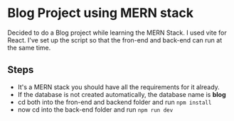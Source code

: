 # Blog Project using MERN stack
Decided to do a Blog project while learning the MERN Stack. I used vite for React. I've set up the script so that the fron-end and back-end can run at the same time.

## Steps
- It's a MERN stack you should have all the requirements for it already.
- If the database is not created automatically, the database name is **blog**
- cd both into the fron-end and backend folder and run `npm install`
- now cd into the back-end folder and run `npm run dev`                    